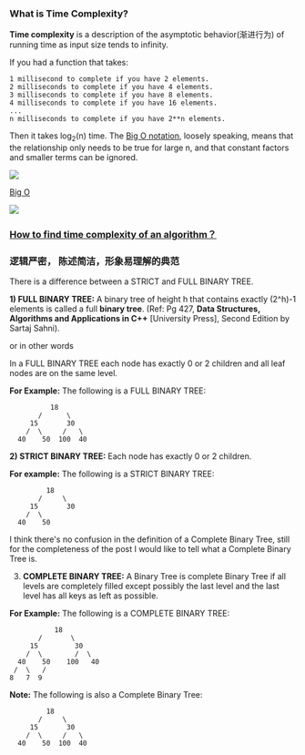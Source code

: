 ### What is Time Complexity?
**Time complexity** is a description of the asymptotic behavior(渐进行为) of running time as input size tends to infinity.

If you had a function that takes:

    1 millisecond to complete if you have 2 elements.
    2 milliseconds to complete if you have 4 elements.
    3 milliseconds to complete if you have 8 elements.
    4 milliseconds to complete if you have 16 elements.
    ...
    n milliseconds to complete if you have 2**n elements.

Then it takes log<sub>2</sub>(n) time. The [Big O notation](https://stackoverflow.com/questions/487258/what-is-a-plain-english-explanation-of-big-o-notation), loosely speaking, means that the relationship only needs to be true for large n, and that constant factors and smaller terms can be ignored.

![](https://i.stack.imgur.com/ZsiDW.png)

[Big O ](http://bigocheatsheet.com/)

![](http://bigocheatsheet.com/img/big-o-cheat-sheet-poster.png)

### [How to find time complexity of an algorithm？](https://stackoverflow.com/questions/11032015/how-to-find-time-complexity-of-an-algorithm)

### 逻辑严密， 陈述简洁，形象易理解的典范
There is a difference between a STRICT and FULL BINARY TREE.

**1) FULL BINARY TREE:** A binary tree of height h that contains exactly (2^h)-1 elements is called a full **binary tree**. (Ref: Pg 427, **Data Structures, Algorithms and Applications in C++** [University Press], Second Edition by Sartaj Sahni).

or in other words

In a FULL BINARY TREE each node has exactly 0 or 2 children and all leaf nodes are on the same level.


**For Example:** The following is a FULL BINARY TREE:

              18
           /      \   
         15       30    
        /  \     /   \   
      40    50  100  40



**2) STRICT BINARY TREE:** Each node has exactly 0 or 2 children.

**For example:** The following is a STRICT BINARY TREE:

             18
           /     \   
         15       30    
        /  \          
      40    50



I think there's no confusion in the definition of a Complete Binary Tree, still for the completeness of the post I would like to tell what a Complete Binary Tree is.


3) **COMPLETE BINARY TREE:** A Binary Tree is complete Binary Tree if all levels are completely filled except possibly the last level and the last level has all keys as left as possible.


**For Example:** The following is a COMPLETE BINARY TREE:

               18
           /       \  
         15         30  
        /  \        /  \
      40    50    100   40
     /  \   /
    8   7  9

**Note:** The following is also a Complete Binary Tree:


             18
           /     \   
         15       30    
        /  \     /   \   
      40    50  100  40
